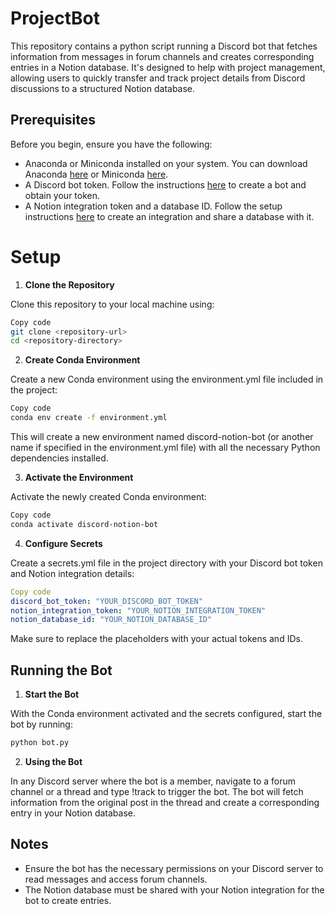 # ProjectBot

This repository contains a python script running a Discord bot that fetches information from messages in forum channels and creates corresponding entries in a Notion database. It's designed to help with project management, allowing users to quickly transfer and track project details from Discord discussions to a structured Notion database.

## Prerequisites
Before you begin, ensure you have the following:

- Anaconda or Miniconda installed on your system. You can download Anaconda [here](https://www.anaconda.com/products/individual) or Miniconda [here](https://docs.conda.io/en/latest/miniconda.html).
- A Discord bot token. Follow the instructions [here](https://discordpy.readthedocs.io/en/latest/discord.html) to create a bot and obtain your token.
- A Notion integration token and a database ID. Follow the setup instructions [here](https://developers.notion.com/docs/getting-started) to create an integration and share a database with it.

# Setup
1. **Clone the Repository**

Clone this repository to your local machine using:

```sh
Copy code
git clone <repository-url>
cd <repository-directory>
```

2. **Create Conda Environment**

Create a new Conda environment using the environment.yml file included in the project:

```sh
Copy code
conda env create -f environment.yml
```

This will create a new environment named discord-notion-bot (or another name if specified in the environment.yml file) with all the necessary Python dependencies installed.

3. **Activate the Environment**

Activate the newly created Conda environment:

```sh
Copy code
conda activate discord-notion-bot
```

4. **Configure Secrets**

Create a secrets.yml file in the project directory with your Discord bot token and Notion integration details:

```yaml
Copy code
discord_bot_token: "YOUR_DISCORD_BOT_TOKEN"
notion_integration_token: "YOUR_NOTION_INTEGRATION_TOKEN"
notion_database_id: "YOUR_NOTION_DATABASE_ID"
```

Make sure to replace the placeholders with your actual tokens and IDs.

## Running the Bot
1. **Start the Bot**

With the Conda environment activated and the secrets configured, start the bot by running:

```sh
python bot.py
```


2. **Using the Bot**

In any Discord server where the bot is a member, navigate to a forum channel or a thread and type !track to trigger the bot. The bot will fetch information from the original post in the thread and create a corresponding entry in your Notion database.

## Notes
- Ensure the bot has the necessary permissions on your Discord server to read messages and access forum channels.
- The Notion database must be shared with your Notion integration for the bot to create entries.